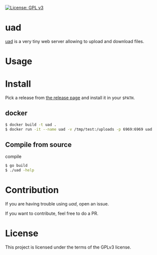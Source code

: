 [![License: GPL v3](https://img.shields.io/badge/License-GPL%20v3-blue.svg)](http://www.gnu.org/licenses/gpl-3.0)

# uad

[uad](https://github.com/deadc0de6/uad) is a very tiny web server allowing to upload and download files.

# Usage

# Install

Pick a release from [the release page](https://github.com/deadc0de6/uad/releases) and
install it in your `$PATH`.

## docker

```bash
$ docker build -t uad .
$ docker run -it --name uad -v /tmp/test:/uploads -p 6969:6969 uad
```

## Compile from source

compile
```bash
$ go build
$ ./uad -help
```

# Contribution

If you are having trouble using *uad*, open an issue.

If you want to contribute, feel free to do a PR.

# License

This project is licensed under the terms of the GPLv3 license.
